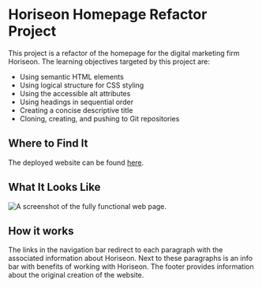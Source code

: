 # Horiseon Homepage Refactor Project

This project is a refactor of the homepage for the digital marketing firm Horiseon. The learning objectives targeted by this project are:
* Using semantic HTML elements
* Using logical structure for CSS styling
* Using the accessible alt attributes
* Using headings in sequential order
* Creating a concise descriptive title
* Cloning, creating, and pushing to Git repositories 

## Where to Find It
The deployed website can be found [here](https://pikaypi.github.io/Horiseon-Homepage/).

## What It Looks Like
![A screenshot of the fully functional web page.](./assets/images/horiseon-homepage-screenshot.png)

## How it works
The links in the navigation bar redirect to each paragraph with the associated information about Horiseon. Next to these paragraphs is an info bar with benefits of working with Horiseon. The footer provides information about the original creation of the website.
